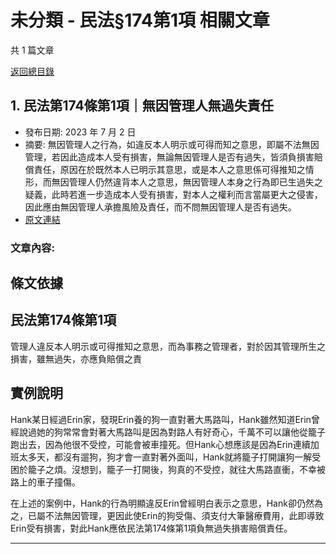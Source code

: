 # 未分類 - 民法§174第1項 相關文章

共 1 篇文章

[返回總目錄](00_總目錄.md)

## 1. 民法第174條第1項｜無因管理人無過失責任

- 發布日期: 2023 年 7 月 2 日
- 摘要: 無因管理人之行為，如違反本人明示或可得而知之意思，即屬不法無因管理，若因此造成本人受有損害，無論無因管理人是否有過失，皆須負損害賠償責任，原因在於既然本人已明示其意思，或是本人之意思係可得推知之情形，而無因管理人仍然違背本人之意思，無因管理人本身之行為即已生過失之疑義，此時若進一步造成本人受有損害，對本人之權利而言當屬更大之侵害，因此應由無因管理人承擔風險及責任，而不問無因管理人是否有過失。
- [原文連結](https://www.jasper-realestate.com/%e6%b0%91%e6%b3%95%e7%ac%ac_174_%e6%a2%9d%e7%ac%ac1%e9%a0%85%e7%84%a1%e5%9b%a0%e7%ae%a1%e7%90%86%e4%ba%ba%e7%84%a1%e9%81%8e%e5%a4%b1%e8%b2%ac%e4%bb%bb/)

### 文章內容:

## 條文依據

## 民法第174條第1項

管理人違反本人明示或可得推知之意思，而為事務之管理者，對於因其管理所生之損害，雖無過失，亦應負賠償之責

## 實例說明

Hank某日經過Erin家，發現Erin養的狗一直對著大馬路叫，Hank雖然知道Erin曾經說過她的狗常常會對著大馬路叫是因為對路人有好奇心，千萬不可以讓他從籠子跑出去，因為他很不受控，可能會被車撞死。但Hank心想應該是因為Erin連續加班太多天，都沒有遛狗，狗才會一直對著外面叫，Hank就將籠子打開讓狗一解受困於籠子之煩。沒想到，籠子一打開後，狗真的不受控，就往大馬路直衝，不幸被路上的車子撞傷。

在上述的案例中，Hank的行為明顯違反Erin曾經明白表示之意思，Hank卻仍然為之，已屬不法無因管理，更因此使Erin的狗受傷、須支付大筆醫療費用，此即導致Erin受有損害，對此Hank應依民法第174條第1項負無過失損害賠償責任。

---

